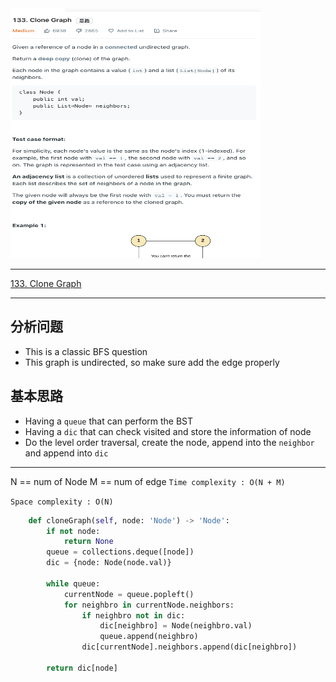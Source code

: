 <img src="2022-10-31-18-03-29.png" width="400" height="400"/>


___
[133. Clone Graph](https://leetcode.com/problems/clone-graph/)
___

## 分析问题
* This is a classic BFS question
* This graph is undirected, so make sure add the edge properly

## 基本思路
* Having a `queue` that can perform the BST
* Having a `dic` that can check visited and store the information of node
* Do the level order traversal, create the node, append into the `neighbor` and append into `dic`

___

N == num of Node
M == num of edge
`Time complexity : O(N + M)`

`Space complexity : O(N)`
```python
    def cloneGraph(self, node: 'Node') -> 'Node':
        if not node:
            return None
        queue = collections.deque([node])
        dic = {node: Node(node.val)}
        
        while queue:
            currentNode = queue.popleft()
            for neighbro in currentNode.neighbors:
                if neighbro not in dic:
                    dic[neighbro] = Node(neighbro.val)
                    queue.append(neighbro)
                dic[currentNode].neighbors.append(dic[neighbro])
        
        return dic[node]
```